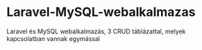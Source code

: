 # Laravel-MySQL-webalkalmazas
Laravel és MySQL webalkalmazás, 3 CRUD táblázattal, melyek kapcsolatban vannak egymással
